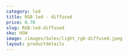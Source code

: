```yaml
---
category: led
title: RGB led - diffused
price: 0.70
slug: RGB-led-diffused
sku: HGW
image: /images/Sales/light_rgb-diffused.jpeg
layout: productdetails
---
```

